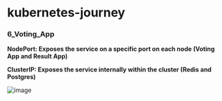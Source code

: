 # kubernetes-journey


### 6_Voting_App

**NodePort: Exposes the service on a specific port on each node (Voting App and Result App)**

**ClusterIP: Exposes the service internally within the cluster (Redis and Postgres)**

![image](https://github.com/user-attachments/assets/27822b29-fffd-4452-a9bd-4eae5643421a)
